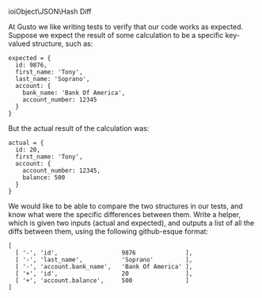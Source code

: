 ioiObject\JSON\Hash Diff

At Gusto we like writing tests to verify that our code works as expected.
Suppose we expect the result of some calculation to be a specific key-valued structure, such as:

```
expected = {
  id: 9876,
  first_name: 'Tony',
  last_name: 'Soprano',
  account: {
    bank_name: 'Bank Of America',
    account_number: 12345
  }
}
```

But the actual result of the calculation was:

```
actual = {
  id: 20,
  first_name: 'Tony',
  account: {
    account_number: 12345,
    balance: 500
  }
}
```

We would like to be able to compare the two structures in our tests, and know what
were the specific differences between them. Write a helper, which is given two inputs
(actual and expected), and outputs a list of all the diffs between them, using the
following github-esque format:

```
[
  [ '-', 'id',                  9876              ],
  [ '-', 'last_name',           'Soprano'         ],
  [ '-', 'account.bank_name',   'Bank Of America' ],
  [ '+', 'id',                  20                ],
  [ '+', 'account.balance',     500               ]
]
```

